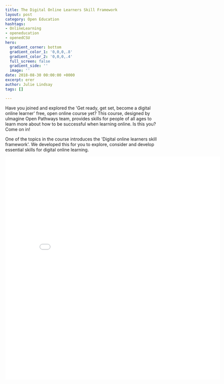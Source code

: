 ```yaml
---
title: The Digital Online Learners Skill Framework
layout: post
category: Open Education
hashtags:
- OnlineLearning
- openeducation
- openedCSU
hero:
  gradient_corner: bottom
  gradient_color_1: '0,0,0,.8'
  gradient_color_2: '0,0,0,.4'
  full_screen: false
  gradient_side: ''
  image: ''
date: 2018-08-30 00:00:00 +0000
excerpt: erer
author: Julie Lindsay
tags: []

---
```

Have you joined and explored the 'Get ready, get set, become a digital online learner' free, open online course yet? This course, designed by uImagine Open Pathways team, provides skills for people of all ages to learn more about how to be successful when learning online. Is this you? Come on in!

One of the topics in the course introduces the 'Digital online learners skill framework'. We developed this for you to explore, consider and develop essential skills for digital online learning.

<iframe src="[https://h5p.csu.edu.au/openlearningtasters/wp-admin/admin-ajax.php?action=h5p_embed&id=7](https://h5p.csu.edu.au/openlearningtasters/wp-admin/admin-ajax.php?action=h5p_embed&id=7 "https://h5p.csu.edu.au/openlearningtasters/wp-admin/admin-ajax.php?action=h5p_embed&id=7")" width="686" height="711" frameborder="0" allowfullscreen="allowfullscreen"></iframe><script src="[https://h5p.csu.edu.au/openlearningtasters/wp-content/plugins/h5p/h5p-php-library/js/h5p-resizer.js](https://h5p.csu.edu.au/openlearningtasters/wp-content/plugins/h5p/h5p-php-library/js/h5p-resizer.js "https://h5p.csu.edu.au/openlearningtasters/wp-content/plugins/h5p/h5p-php-library/js/h5p-resizer.js")" charset="UTF-8"></script>